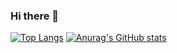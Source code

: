 ### Hi there 👋

[![Top Langs](https://github-readme-stats.vercel.app/api/top-langs/?username=leng-z4&layout=compact&theme=onedark)](https://github.com/anuraghazra/github-readme-stats)
[![Anurag's GitHub stats](https://github-readme-stats.vercel.app/api?username=leng-z4&theme=onedark&show_icons=ture)](https://github.com/anuraghazra/github-readme-stats)
